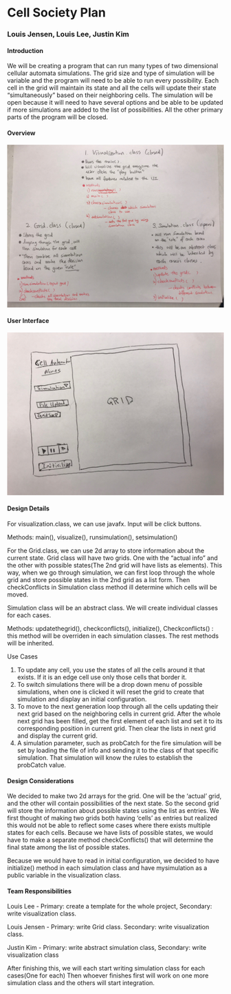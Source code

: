 # Cell Society Plan
### Louis Jensen, Louis Lee, Justin Kim

#### Introduction
We will be creating a program that can run many types of two
 dimensional cellular automata simulations. The grid size 
 and type of simulation will be variable and the program 
 will need to be able to run every possibility. Each cell 
 in the grid will maintain its state and all the cells will 
 update their state “simultaneously” based on their 
 neighboring cells. The simulation will be open because 
 it will need to have several options and be able to be 
 updated if more simulations are added to the list of 
 possibilities. All the other primary parts of the program 
 will be closed. 
 
#### Overview
![Program Overview](Resources/cellOverview.jpg)

#### User Interface
![Example GUI](Resources/gridUI.jpg)

#### Design Details
For visualization.class, we can use javafx. Input will 
be click buttons. 

Methods: main(), visualize(), runsimulation(), setsimulation()

For the Grid.class, we can use 2d array to store 
information about the current state. 
Grid class will have two grids. One with the “actual info”
and the other with possible states(The 2nd grid will 
have lists as elements). This way, when we go through 
simulation, we can first loop through the whole grid 
and store possible states in the 2nd grid as a list 
form. Then checkConflicts in Simulation class method
 ill determine which cells will be moved. 
	
Simulation class will be an abstract class. We will 
create individual classes for each cases. 

Methods: updatethegrid(), checkconflicts(), initialize(), 
        Checkconflicts() : this method will be overriden in each simulation classes.  The rest methods will be inherited. 


Use Cases
1. To update any cell, you use the states of all the cells 
around it that exists. If it is an edge cell use only 
those cells that border it. 
2. To switch simulations there will be a drop down 
menu of possible simulations, when one is clicked it 
will reset the grid to create that simulation and display 
an initial configuration.
3. To move to the next generation loop through all the 
cells updating their next grid based on the neighboring 
cells in current grid. After the whole next grid has been 
filled, get the first element of each list and set it 
to its corresponding position in current grid. Then clear 
the lists in next grid and display the current grid.
4. A simulation parameter, such as probCatch for the 
fire simulation will be set by loading the file of info 
and sending it to the class of that specific simulation. 
That simulation will know the rules to establish the 
probCatch value.

#### Design Considerations
We decided to make two 2d arrays for the grid. One will be
the ‘actual’ grid, and the other will contain possibilities 
of the next state. So the second grid will store the 
information about possible states using the list as 
entries. We first thought of making two grids both having 
‘cells’ as entries but realized this would not be able 
to reflect some cases where there exists multiple states 
for each cells. Because we have lists of possible states,
we would have to make a separate method checkConflicts() 
that will determine the final state among the list of 
possible states. 

Because we would have to read in initial configuration, 
we decided to have initialize() method in each simulation 
class and have mysimulation as a public variable in the 
visualization class. 

#### Team Responsibilities 
Louis Lee - Primary: create a template for the whole 
project, Secondary: write visualization class. 

Louis Jensen - Primary: write Grid class. Secondary: 
write visualization class.

Justin Kim - Primary: write abstract simulation 
class, Secondary: write visualization class 

After finishing this, we will each start writing simulation class for each cases(One for each) 
Then whoever finishes first will work on one more simulation class and the others will start integration. 
